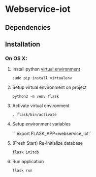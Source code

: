 # Webservice-iot


## Dependencies


## Installation
### On OS X:

1. Install python [virtual environment](http://flask.pocoo.org/docs/0.12/installation/#virtualenv)

	```sudo pip install virtualenv```

2. Setup virtual environment on project

	```python3 -m venv flask```

3. Activate virtual environment

	```. flask/bin/activate```

4. Setup environment variables

	```export FLASK_APP=webservice_iot``

5. (Fresh Start) Re-initialize database

    ```flask initdb```

6. Run application

    ```flask run```
